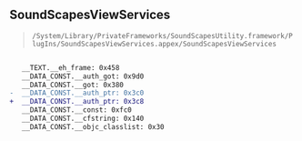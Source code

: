 ## SoundScapesViewServices

> `/System/Library/PrivateFrameworks/SoundScapesUtility.framework/PlugIns/SoundScapesViewServices.appex/SoundScapesViewServices`

```diff

   __TEXT.__eh_frame: 0x458
   __DATA_CONST.__auth_got: 0x9d0
   __DATA_CONST.__got: 0x380
-  __DATA_CONST.__auth_ptr: 0x3c0
+  __DATA_CONST.__auth_ptr: 0x3c8
   __DATA_CONST.__const: 0xfc0
   __DATA_CONST.__cfstring: 0x140
   __DATA_CONST.__objc_classlist: 0x30

```
